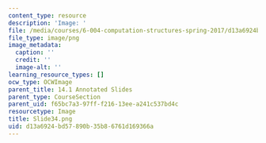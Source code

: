 ```yaml
---
content_type: resource
description: 'Image: '
file: /media/courses/6-004-computation-structures-spring-2017/d13a6924bd57890b35b86761d169366a_Slide34.png
file_type: image/png
image_metadata:
  caption: ''
  credit: ''
  image-alt: ''
learning_resource_types: []
ocw_type: OCWImage
parent_title: 14.1 Annotated Slides
parent_type: CourseSection
parent_uid: f65bc7a3-97ff-f216-13ee-a241c537bd4c
resourcetype: Image
title: Slide34.png
uid: d13a6924-bd57-890b-35b8-6761d169366a
---
```


